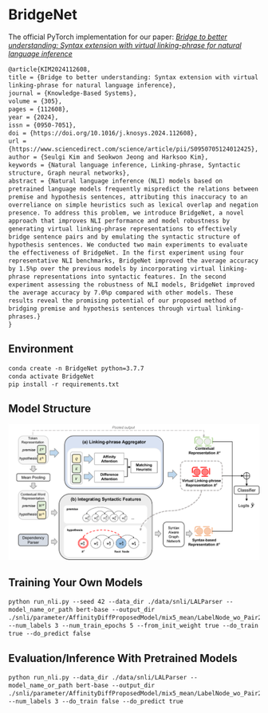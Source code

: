 # BridgeNet
The official PyTorch implementation for our paper:
*[Bridge to better understanding: Syntax extension with virtual linking-phrase for natural language inference](https://www.sciencedirect.com/science/article/pii/S0950705124012425)*
```
@article{KIM2024112608,
title = {Bridge to better understanding: Syntax extension with virtual linking-phrase for natural language inference},
journal = {Knowledge-Based Systems},
volume = {305},
pages = {112608},
year = {2024},
issn = {0950-7051},
doi = {https://doi.org/10.1016/j.knosys.2024.112608},
url = {https://www.sciencedirect.com/science/article/pii/S0950705124012425},
author = {Seulgi Kim and Seokwon Jeong and Harksoo Kim},
keywords = {Natural language inference, Linking-phrase, Syntactic structure, Graph neural networks},
abstract = {Natural language inference (NLI) models based on pretrained language models frequently mispredict the relations between premise and hypothesis sentences, attributing this inaccuracy to an overreliance on simple heuristics such as lexical overlap and negation presence. To address this problem, we introduce BridgeNet, a novel approach that improves NLI performance and model robustness by generating virtual linking-phrase representations to effectively bridge sentence pairs and by emulating the syntactic structure of hypothesis sentences. We conducted two main experiments to evaluate the effectiveness of BridgeNet. In the first experiment using four representative NLI benchmarks, BridgeNet improved the average accuracy by 1.5%p over the previous models by incorporating virtual linking-phrase representations into syntactic features. In the second experiment assessing the robustness of NLI models, BridgeNet improved the average accuracy by 7.0%p compared with other models. These results reveal the promising potential of our proposed method of bridging premise and hypothesis sentences through virtual linking-phrases.}
}
```

## Environment
```
conda create -n BridgeNet python=3.7.7
conda activate BridgeNet
pip install -r requirements.txt
```
## Model Structure
<img src='model.png' width='1000'>

## Training Your Own Models
```
python run_nli.py --seed 42 --data_dir ./data/snli/LALParser --model_name_or_path bert-base --output_dir ./snli/parameter/AffinityDiffProposedModel/mix5_mean/LabelNode_wo_Pair2Label_lr2e5 --num_labels 3 --num_train_epochs 5 --from_init_weight true --do_train true --do_predict false
```

## Evaluation/Inference With Pretrained Models
```
python run_nli.py --data_dir ./data/snli/LALParser --model_name_or_path bert-base --output_dir ./snli/parameter/AffinityDiffProposedModel/mix5_mean/LabelNode_wo_Pair2Label_lr2e5 --num_labels 3 --do_train false --do_predict true
```
